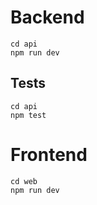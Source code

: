 # Backend

```
cd api
npm run dev
```
## Tests

```
cd api
npm test
```

# Frontend

```
cd web
npm run dev
```
